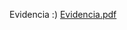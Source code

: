Evidencia :)
[Evidencia.pdf](https://github.com/Ss0tt0/PygameIntroA01753453/files/13246193/Evidencia.pdf)
